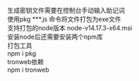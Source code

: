 生成密钥文件需要在控制台手动输入助记词   
使用pkg ***.js 命令将文件打包为exe文件   
支持打包的node版本 node-v14.17.3-x64.msi  
安装node后还需要安装两个npm库  
打包工具  
npm i pkg  
tronweb依赖  
npm i tronweb

